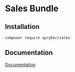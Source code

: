# Sales Bundle

## Installation

```
composer require spryker/sales
```

## Documentation

[Documentation](https://spryker.github.io)
